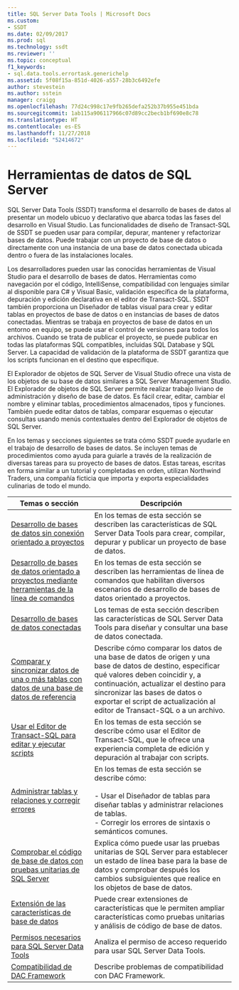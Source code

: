 ```yaml
---
title: SQL Server Data Tools | Microsoft Docs
ms.custom:
- SSDT
ms.date: 02/09/2017
ms.prod: sql
ms.technology: ssdt
ms.reviewer: ''
ms.topic: conceptual
f1_keywords:
- sql.data.tools.errortask.generichelp
ms.assetid: 5f08f15a-851d-4026-a557-28b3c6492efe
author: stevestein
ms.author: sstein
manager: craigg
ms.openlocfilehash: 77d24c998c17e9fb265defa252b37b955e451bda
ms.sourcegitcommit: 1ab115a906117966c07d89cc2becb1bf690e8c78
ms.translationtype: HT
ms.contentlocale: es-ES
ms.lasthandoff: 11/27/2018
ms.locfileid: "52414672"
---
```

# <a name="sql-server-data-tools"></a>Herramientas de datos de SQL Server
SQL Server Data Tools (SSDT) transforma el desarrollo de bases de datos al presentar un modelo ubicuo y declarativo que abarca todas las fases del desarrollo en Visual Studio. Las funcionalidades de diseño de Transact\-SQL de SSDT se pueden usar para compilar, depurar, mantener y refactorizar bases de datos. Puede trabajar con un proyecto de base de datos o directamente con una instancia de una base de datos conectada ubicada dentro o fuera de las instalaciones locales.  
  
Los desarrolladores pueden usar las conocidas herramientas de Visual Studio para el desarrollo de bases de datos. Herramientas como navegación por el código, IntelliSense, compatibilidad con lenguajes similar al disponible para C# y Visual Basic, validación específica de la plataforma, depuración y edición declarativa en el editor de Transact\-SQL. SSDT también proporciona un Diseñador de tablas visual para crear y editar tablas en proyectos de base de datos o en instancias de bases de datos conectadas. Mientras se trabaja en proyectos de base de datos en un entorno en equipo, se puede usar el control de versiones para todos los archivos. Cuando se trata de publicar el proyecto, se puede publicar en todas las plataformas SQL compatibles, incluidas SQL Database y SQL Server. La capacidad de validación de la plataforma de SSDT garantiza que los scripts funcionan en el destino que especifique.  
  
El Explorador de objetos de SQL Server de Visual Studio ofrece una vista de los objetos de su base de datos similares a SQL Server Management Studio. El Explorador de objetos de SQL Server permite realizar trabajo liviano de administración y diseño de base de datos. Es fácil crear, editar, cambiar el nombre y eliminar tablas, procedimientos almacenados, tipos y funciones. También puede editar datos de tablas, comparar esquemas o ejecutar consultas usando menús contextuales dentro del Explorador de objetos de SQL Server.  
  
En los temas y secciones siguientes se trata cómo SSDT puede ayudarle en el trabajo de desarrollo de bases de datos. Se incluyen temas de procedimientos como ayuda para guiarle a través de la realización de diversas tareas para su proyecto de bases de datos. Estas tareas, escritas en forma similar a un tutorial y completadas en orden, utilizan Northwind Traders, una compañía ficticia que importa y exporta especialidades culinarias de todo el mundo.  
  
|Temas o sección|Descripción|  
|-------------------|---------------|  
|[Desarrollo de bases de datos sin conexión orientado a proyectos](../ssdt/project-oriented-offline-database-development.md)|En los temas de esta sección se describen las características de SQL Server Data Tools para crear, compilar, depurar y publicar un proyecto de base de datos.|  
|[Desarrollo de bases de datos orientado a proyectos mediante herramientas de la línea de comandos](../ssdt/project-oriented-database-development-using-command-line-tools.md)|En los temas de esta sección se describen las herramientas de línea de comandos que habilitan diversos escenarios de desarrollo de bases de datos orientado a proyectos.|  
|[Desarrollo de bases de datos conectadas](../ssdt/connected-database-development.md)|Los temas de esta sección describen las características de SQL Server Data Tools para diseñar y consultar una base de datos conectada.|  
|[Comparar y sincronizar datos de una o más tablas con datos de una base de datos de referencia](../ssdt/compare-and-synchronize-data-in-tables-with-data-in-reference-database.md)|Describe cómo comparar los datos de una base de datos de origen y una base de datos de destino, especificar qué valores deben coincidir y, a continuación, actualizar el destino para sincronizar las bases de datos o exportar el script de actualización al editor de Transact\-SQL o a un archivo.|  
|[Usar el Editor de Transact-SQL para editar y ejecutar scripts](../ssdt/use-transact-sql-editor-to-edit-and-execute-scripts.md)|En los temas de esta sección se describe cómo usar el Editor de Transact\-SQL, que le ofrece una experiencia completa de edición y depuración al trabajar con scripts.|  
|[Administrar tablas y relaciones y corregir errores](../ssdt/manage-tables-relationships-and-fix-errors.md)|En los temas de esta sección se describe cómo:<br /><br />- Usar el Diseñador de tablas para diseñar tablas y administrar relaciones de tablas.<br />- Corregir los errores de sintaxis o semánticos comunes.|  
|[Comprobar el código de base de datos con pruebas unitarias de SQL Server](../ssdt/verifying-database-code-by-using-sql-server-unit-tests.md)|Explica cómo puede usar las pruebas unitarias de SQL Server para establecer un estado de línea base para la base de datos y comprobar después los cambios subsiguientes que realice en los objetos de base de datos.|  
|[Extensión de las características de base de datos](../ssdt/extending-the-database-features.md)|Puede crear extensiones de características que le permiten ampliar características como pruebas unitarias y análisis de código de base de datos.|  
|[Permisos necesarios para SQL Server Data Tools](../ssdt/required-permissions-for-sql-server-data-tools.md)|Analiza el permiso de acceso requerido para usar SQL Server Data Tools.|  
|[Compatibilidad de DAC Framework](../ssdt/dac-framework-compatibility.md)|Describe problemas de compatibilidad con DAC Framework.|  
  

  

